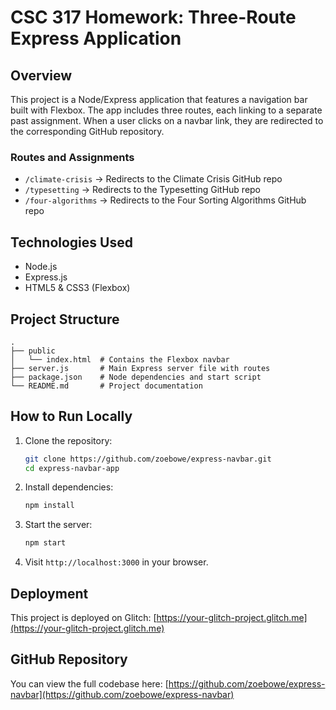# CSC 317 Homework: Three-Route Express Application

## Overview
This project is a Node/Express application that features a navigation bar built with Flexbox. The app includes three routes, each linking to a separate past assignment. When a user clicks on a navbar link, they are redirected to the corresponding GitHub repository.

### Routes and Assignments
- `/climate-crisis` → Redirects to the Climate Crisis GitHub repo
- `/typesetting` → Redirects to the Typesetting GitHub repo
- `/four-algorithms` → Redirects to the Four Sorting Algorithms GitHub repo

## Technologies Used
- Node.js
- Express.js
- HTML5 & CSS3 (Flexbox)

## Project Structure
```
.
├── public
│   └── index.html  # Contains the Flexbox navbar
├── server.js       # Main Express server file with routes
├── package.json    # Node dependencies and start script
└── README.md       # Project documentation
```

## How to Run Locally
1. Clone the repository:
   ```bash
   git clone https://github.com/zoebowe/express-navbar.git
   cd express-navbar-app
   ```
2. Install dependencies:
   ```bash
   npm install
   ```
3. Start the server:
   ```bash
   npm start
   ```
4. Visit `http://localhost:3000` in your browser.

## Deployment
This project is deployed on Glitch: [https://your-glitch-project.glitch.me](https://your-glitch-project.glitch.me)

## GitHub Repository
You can view the full codebase here: [https://github.com/zoebowe/express-navbar](https://github.com/zoebowe/express-navbar)